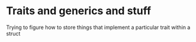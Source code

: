 # Traits and generics and stuff

Trying to figure how to store things that implement a particular trait within a struct